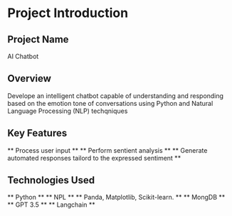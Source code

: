 # Project Introduction

## Project Name
AI Chatbot

## Overview
Develope an intelligent chatbot capable of understanding and responding based on the emotion tone of conversations using Python and Natural Language Processing (NLP) techqniques

## Key Features
** Process user input **
** Perform sentient analysis **
** Generate automated responses tailord to the expressed sentiment **

## Technologies Used
** Python **
** NPL **
** Panda, Matplotlib, Scikit-learn. **
** MongDB **
** GPT 3.5 **
** Langchain **
